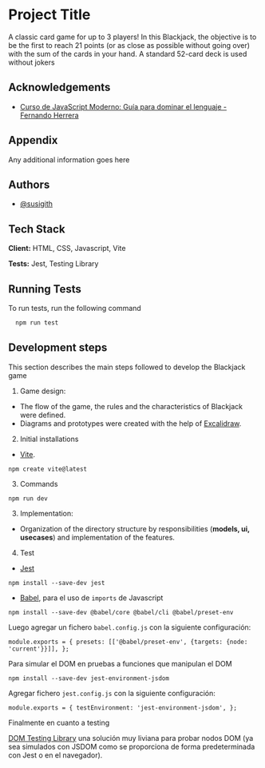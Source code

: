 # Project Title

A classic card game for up to 3 players! In this Blackjack, the objective is to be the first to reach 21 points (or as close as possible without going over) with the sum of the cards in your hand. A standard 52-card deck is used without jokers

## Acknowledgements

- [Curso de JavaScript Moderno: Guía para dominar el lenguaje - Fernando Herrera](https://cursos.devtalles.com/courses/javascript-moderno)

## Appendix

Any additional information goes here

## Authors

- [@susigith](https://github.com/susigith)

## Tech Stack

**Client:** HTML, CSS, Javascript, Vite

**Tests:** Jest, Testing Library

## Running Tests

To run tests, run the following command

```bash
  npm run test
```

## Development steps

This section describes the main steps followed to develop the Blackjack game

1. Game design:

- The flow of the game, the rules and the characteristics of Blackjack were defined.
- Diagrams and prototypes were created with the help of [Excalidraw](https://excalidraw.com/).

2. Initial installations

- [Vite](https://vitejs.dev/).

`npm create vite@latest`

3. Commands

`npm run dev`

3. Implementation:

- Organization of the directory structure by responsibilities (**models, ui, usecases**) and implementation of the features.

4. Test

- [Jest](https://jestjs.io/)

`npm install --save-dev jest`

- [Babel](https://babeljs.io/), para el uso de `imports` de Javascript

`npm install --save-dev @babel/core @babel/cli @babel/preset-env`

Luego agregar un fichero `babel.config.js` con la siguiente configuración:

`module.exports = {
  presets: [['@babel/preset-env', {targets: {node: 'current'}}]],
};`

Para simular el DOM en pruebas a funciones que manipulan el DOM

`npm install --save-dev jest-environment-jsdom`

Agregar fichero `jest.config.js` con la siguiente configuración:

`module.exports = {
  testEnvironment: 'jest-environment-jsdom',
};`

Finalmente en cuanto a testing

[DOM Testing Library](https://testing-library.com/docs/dom-testing-library/install) una solución muy liviana para probar nodos DOM (ya sea simulados con JSDOM como se proporciona de forma predeterminada con Jest o en el navegador).
